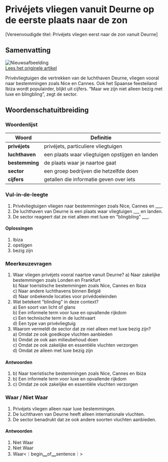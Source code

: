 # Privéjets vliegen vanuit Deurne op de eerste plaats naar de zon

[Vereenvoudigde titel: Privéjets vliegen eerst naar de zon vanuit Deurne]

## Samenvatting

![Nieuwsafbeelding](https://prod-img.standaard.be/public/nieuws/wpp686-luchthaven-deurne/alternates/BASE_SIXTEEN_NINE/Luchthaven%20Deurne)   
[Lees het originele artikel](https://www.standaard.be/binnenland/privejets-vliegen-vanuit-deurne-op-de-eerste-plaats-naar-de-zon/97698380.html)

Privévliegtuigen die vertrekken van de luchthaven Deurne, vliegen vooral naar bestemmingen zoals Nice en Cannes. Ook het Spaanse feesteiland Ibiza wordt populairder, blijkt uit cijfers. “Maar we zijn niet alleen bezig met luxe en blingbling”, zegt de sector.

## Woordenschatuitbreiding

### Woordenlijst

| Woord | Definitie |
|-------|-----------|
| **privéjets** | privéjets, particuliere vliegtuigen |
| **luchthaven** | een plaats waar vliegtuigen opstijgen en landen |
| **bestemming** | de plaats waar je naartoe gaat |
| **sector** | een groep bedrijven die hetzelfde doen |
| **cijfers** | getallen die informatie geven over iets |

### Vul-in-de-leegte
1. Privévliegtuigen vliegen naar bestemmingen zoals Nice, Cannes en ___.
2. De luchthaven van Deurne is een plaats waar vliegtuigen ___ en landen.
3. De sector reageert dat ze niet alleen met luxe en "blingbling" ___.

#### Oplossingen
1. Ibiza
2. opstijgen
3. bezig zijn

### Meerkeuzevragen
1. Waar vliegen privéjets vooral naartoe vanuit Deurne?
   a) Naar zakelijke bestemmingen zoals Londen en Frankfurt  
   b) Naar toeristische bestemmingen zoals Nice, Cannes en Ibiza  
   c) Naar andere luchthavens binnen België  
   d) Naar onbekende locaties voor privédoeleinden  
2. Wat betekent "blinding" in deze context?  
   a) Een soort van licht of glans  
   b) Een informele term voor luxe en opvallende rijkdom  
   c) Een technische term in de luchtvaart  
   d) Een type van privévliegtuig  
3. Waarom vermeldt de sector dat ze niet alleen met luxe bezig zijn?  
   a) Omdat ze ook goedkope vluchten aanbieden  
   b) Omdat ze ook aan milieubehoud doen  
   c) Omdat ze ook zakelijke en essentiële vluchten verzorgen  
   d) Omdat ze alleen met luxe bezig zijn  

#### Antwoorden
1. b) Naar toeristische bestemmingen zoals Nice, Cannes en Ibiza
2. b) Een informele term voor luxe en opvallende rijkdom
3. c) Omdat ze ook zakelijke en essentiële vluchten verzorgen

### Waar / Niet Waar
1. Privéjets vliegen alleen naar luxe bestemmingen.
2. De luchthaven van Deurne heeft alleen internationale vluchten.
3. De sector benadrukt dat ze ook andere soorten vluchten aanbieden.

#### Antwoorden
1. Niet Waar
2. Niet Waar
3. Waar<｜begin▁of▁sentence｜>